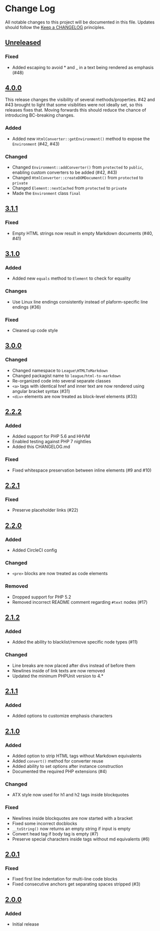 # Change Log
All notable changes to this project will be documented in this file.
Updates should follow the [Keep a CHANGELOG](http://keepachangelog.com/) principles.

## [Unreleased][unreleased]

### Fixed
 - Added escaping to avoid * and _ in a text being rendered as emphasis (#48)

## [4.0.0]

This release changes the visibility of several methods/properties. #42 and #43 brought to light that some visiblities were
not ideally set, so this releases fixes that. Moving forwards this should reduce the chance of introducing BC-breaking changes.

### Added
 - Added new `HtmlConverter::getEnvironment()` method to expose the `Environment` (#42, #43)

### Changed
 - Changed `Environment::addConverter()` from `protected` to `public`, enabling custom converters to be added (#42, #43)
 - Changed `HtmlConverter::createDOMDocument()` from `protected` to `private`
 - Changed `Element::nextCached` from `protected` to `private`
 - Made the `Environment` class `final`

## [3.1.1]
### Fixed
 - Empty HTML strings now result in empty Markdown documents (#40, #41)

## [3.1.0]
### Added
 - Added new `equals` method to `Element` to check for equality

### Changes
 - Use Linux line endings consistently instead of plaform-specific line endings (#36)

### Fixed
 - Cleaned up code style

## [3.0.0]
### Changed
 - Changed namespace to `League\HTMLToMarkdown`
 - Changed packagist name to `league/html-to-markdown`
 - Re-organized code into several separate classes
 - `<a>` tags with identical href and inner text are now rendered using angular bracket syntax (#31)
 - `<div>` elements are now treated as block-level elements (#33)

## [2.2.2]
### Added
 - Added support for PHP 5.6 and HHVM
 - Enabled testing against PHP 7 nightlies
 - Added this CHANGELOG.md

### Fixed
 - Fixed whitespace preservation between inline elements (#9 and #10)

## [2.2.1]
### Fixed
 - Preserve placeholder links (#22)

## [2.2.0]
### Added
 - Added CircleCI config

### Changed
 - `<pre>` blocks are now treated as code elements

### Removed
 - Dropped support for PHP 5.2
 - Removed incorrect README comment regarding `#text` nodes (#17)

## [2.1.2]
### Added
 - Added the ability to blacklist/remove specific node types (#11)

### Changed
 - Line breaks are now placed after divs instead of before them
 - Newlines inside of link texts are now removed
 - Updated the minimum PHPUnit version to 4.*

## [2.1.1]
### Added
 - Added options to customize emphasis characters

## [2.1.0]
### Added
 - Added option to strip HTML tags without Markdown equivalents
 - Added `convert()` method for converter reuse
 - Added ability to set options after instance construction
 - Documented the required PHP extensions (#4)

### Changed
 - ATX style now used for h1 and h2 tags inside blockquotes

### Fixed
 - Newlines inside blockquotes are now started with a bracket
 - Fixed some incorrect docblocks
 - `__toString()` now returns an empty string if input is empty
 - Convert head tag if body tag is empty (#7)
 - Preserve special characters inside tags without md equivalents (#6)


## [2.0.1]
### Fixed
 - Fixed first line indentation for multi-line code blocks
 - Fixed consecutive anchors get separating spaces stripped (#3)

## [2.0.0]
### Added
 - Initial release

[unreleased]: https://github.com/thephpleague/html-to-markdown/compare/4.0.0...master
[4.0.0]: https://github.com/thephpleague/html-to-markdown/compare/3.1.1...4.0.0
[3.1.1]: https://github.com/thephpleague/html-to-markdown/compare/3.1.0...3.1.1
[3.1.0]: https://github.com/thephpleague/html-to-markdown/compare/3.0.0...3.1.0
[3.0.0]: https://github.com/thephpleague/html-to-markdown/compare/2.2.2...3.0.0
[2.2.2]: https://github.com/thephpleague/html-to-markdown/compare/2.2.1...2.2.2
[2.2.1]: https://github.com/thephpleague/html-to-markdown/compare/2.2.0...2.2.1
[2.2.0]: https://github.com/thephpleague/html-to-markdown/compare/2.1.2...2.2.0
[2.1.2]: https://github.com/thephpleague/html-to-markdown/compare/2.1.1...2.1.2
[2.1.1]: https://github.com/thephpleague/html-to-markdown/compare/2.1.0...2.1.1
[2.1.0]: https://github.com/thephpleague/html-to-markdown/compare/2.0.1...2.1.0
[2.0.1]: https://github.com/thephpleague/html-to-markdown/compare/2.0.0...2.0.1
[2.0.0]: https://github.com/thephpleague/html-to-markdown/compare/775f91e...2.0.0

